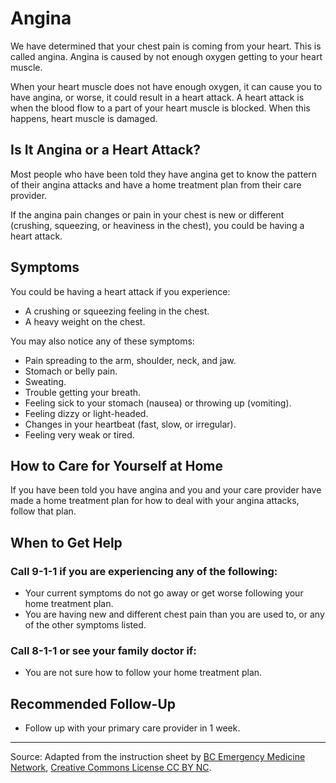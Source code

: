 # Angina

We have determined that your chest pain is coming from your heart. This is called angina. Angina is caused by not enough oxygen getting to your heart muscle.

When your heart muscle does not have enough oxygen, it can cause you to have angina, or worse, it could result in a heart attack. A heart attack is when the blood flow to a part of your heart muscle is blocked. When this happens, heart muscle is damaged.

## Is It Angina or a Heart Attack?

Most people who have been told they have angina get to know the pattern of their angina attacks and have a home treatment plan from their care provider.

If the angina pain changes or pain in your chest is new or different (crushing, squeezing, or heaviness in the chest), you could be having a heart attack.

## Symptoms

You could be having a heart attack if you experience:
- A crushing or squeezing feeling in the chest.
- A heavy weight on the chest.

You may also notice any of these symptoms:
- Pain spreading to the arm, shoulder, neck, and jaw.
- Stomach or belly pain.
- Sweating.
- Trouble getting your breath.
- Feeling sick to your stomach (nausea) or throwing up (vomiting).
- Feeling dizzy or light-headed.
- Changes in your heartbeat (fast, slow, or irregular).
- Feeling very weak or tired.

## How to Care for Yourself at Home

If you have been told you have angina and you and your care provider have made a home treatment plan for how to deal with your angina attacks, follow that plan.

## When to Get Help

### Call 9-1-1 if you are experiencing any of the following:
- Your current symptoms do not go away or get worse following your home treatment plan.
- You are having new and different chest pain than you are used to, or any of the other symptoms listed.

### Call 8-1-1 or see your family doctor if:
- You are not sure how to follow your home treatment plan.

## Recommended Follow-Up

- Follow up with your primary care provider in 1 week.

---

Source: Adapted from the instruction sheet by [BC Emergency Medicine Network](http://www.bcemn.ca/clinical_resource/angina/), [Creative Commons License CC BY NC](https://creativecommons.org/licenses/by-nc/4.0/deed.en).
